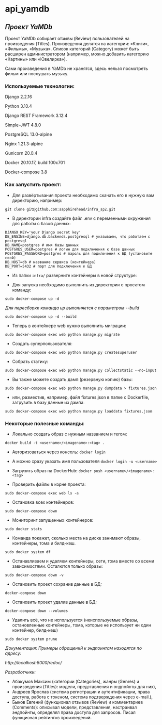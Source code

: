 # api_yamdb

## *Проект YaMDb*

Проект YaMDb собирает отзывы (Review) пользователей на произведения (Titles). Произведения делятся на категории: «Книги», «Фильмы», «Музыка». Список категорий (Category) может быть расширен администратором (например, можно добавить категорию «Картины» или «Ювелирка»).

Сами произведения в YaMDb не хранятся, здесь нельзя посмотреть фильм или послушать музыку.

### Используемые технологии:

Django 2.2.16

Python 3.10.4

Django REST Framework 3.12.4

Simple-JWT 4.8.0

PostgreSQL 13.0-alpine

Nginx 1.21.3-alpine

Gunicorn 20.0.4

Docker 20.10.17, build 100c701

Docker-compose 3.8

### Как запустить проект:

- Для развёртывания проекта необходимо скачать его в нужную вам директорию, например:

```git clone git@github.com:sapphirehead/infra_sp2.git```

- В директории infra создайте файл .env с переменными окружения для работы с базой данных:

```
DJANGO_KEY='your Django secret key'
DB_ENGINE=django.db.backends.postgresql # указываем, что работаем с postgresql
DB_NAME=postgres # имя базы данных
POSTGRES_USER=postgres # логин для подключения к базе данных
POSTGRES_PASSWORD=postgres # пароль для подключения к БД (установите свой)
DB_HOST=db # название сервиса (контейнера)
DB_PORT=5432 # порт для подключения к БД
```


- Из папки ```infra/``` разверните контейнеры в новой структуре:

- Для запуска необходимо выполнить из директории с проектом команду:

```sudo docker-compose up -d```

_Для пересборки команда up выполняется с параметром --build_

```sudo docker-compose up -d --build```

- Теперь в контейнере web нужно выполнить миграции:

```sudo docker-compose exec web python manage.py migrate```

- Создать суперпользователя:

```sudo docker-compose exec web python manage.py createsuperuser```

- Собрать статику:

```sudo docker-compose exec web python manage.py collectstatic --no-input```

- Вы также можете создать дамп (резервную копию) базы:

```sudo docker-compose exec web python manage.py dumpdata > fixtures.json```

- или, разместив, например, файл fixtures.json в папке с Dockerfile, загрузить в базу данные из дампа:

```sudo docker-compose exec web python manage.py loaddata fixtures.json```

### Некоторые полезные команды:

- Локально создать образ с нужным названием и тегом:

```docker build -t <username>/<imagename>:<tag> .```

- Авторизоваться через консоль:
```docker login```
- А можно сразу указать имя пользователя
```docker login -u <username>```
- Загрузить образ на DockerHub:
```docker push <username>/<imagename>:<tag>```

- Проверить файлы в корне проекта:

```sudo docker-compose exec web ls -a```

- Остановка всех контейнеров:

```sudo docker-compose down```

- Мониторинг запущенных контейнеров:

```sudo docker stats```

- Команда покажет, сколько места на диске занимают образы, контейнеры, тома и билд-кеш.

```sudo docker system df```


- Останавливаем и удаляем контейнеры, сети, тома вместе со всеми зависимостями. Осталются только образы:

```sudo docker-compose down -v```

- Остановить проект сохранив данные в БД:

```docker-compose down```

- Остановить проект удалив данные в БД:

```docker-compose down --volumes```

- Удалить всё, что не используется (неиспользуемые образы, остановленные контейнеры, тома, которые не использует ни один контейнер, билд-кеш)

```sudo docker system prune```

_Документация: Примеры обращений к эндпоинтам находятся по адресу:_

*http://localhost:8000/redoc/*

_Разработчики:_ 

- Абакумов Максим (категории (Categories), жанры (Genres) и произведения (Titles): модели, представления и эндпойнты для них), 
- Андреев Ярослав (система регистрации и аутентификации, права доступа, работа с токеном, система подтверждения через e-mail.), 
- Быков Евгений (функционал отзывов (Review) и комментариев (Comments): описывал модели, представления, настраивал эндпойнты, определял права доступа для запросов. Писал функционал рейтингов произведений.
